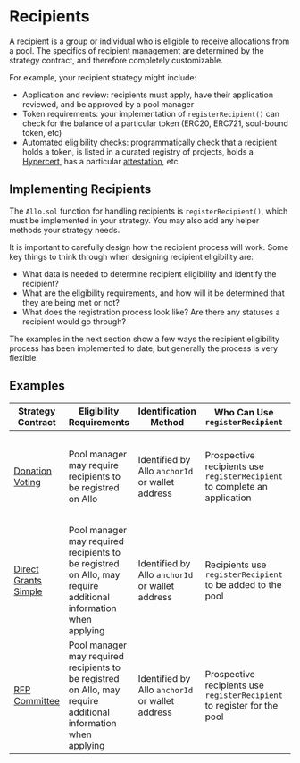 # Recipients

A recipient is a group or individual who is eligible to receive allocations
from a pool. The specifics of recipient management are determined by the 
strategy contract, and therefore completely customizable. 

For example, your recipient strategy might include:

* Application and review: recipients must apply, have their application
    reviewed, and be approved by a pool manager
* Token requirements: your implementation of `registerRecipient()` can check for
    the balance of a particular token (ERC20, ERC721, soul-bound token, etc)
* Automated eligibility checks: programmatically check that a recipient holds
    a token, is listed in a curated registry of projects, holds a [Hypercert](https://hypercerts.org/), has a particular [attestation](https://attest.sh/), etc.

## Implementing Recipients

The `Allo.sol` function for handling recipients is `registerRecipient()`, which must be
implemented in your strategy. You may also add any helper methods your strategy needs.

It is important to carefully design how the recipient process will work. Some
key things to think through when designing recipient eligibility are:

* What data is needed to determine recipient eligibility and identify
  the recipient?
* What are the eligibility requirements, and how will it be determined that 
  they are being met or not?
* What does the registration process look like? Are there any statuses a recipient would go through?

The examples in the next section show a few ways the recipient eligibility 
process has been implemented to date, but generally the process is very flexible.

## Examples

| Strategy Contract | Eligibility Requirements | Identification Method | Who Can Use `registerRecipient` | Registration Process 
| --- | --- | --- | --- | ---|
| [Donation Voting](https://github.com/allo-protocol/allo-v2/tree/main/contracts/strategies/donation-voting) | Pool manager may require recipients to be registred on Allo | Identified by Allo `anchorId` or wallet address | Prospective recipients use `registerRecipient` to complete an application | Pool managers review eligible applications and manually add them to the pool |
| [Direct Grants Simple](https://github.com/allo-protocol/allo-v2/tree/main/contracts/strategies/direct-grants-simple) | Pool manager may required recipients to be registred on Allo, may require additional information when applying | Identified by Allo `anchorId` or wallet address  | Recipients use `registerRecipient` to be added to the pool | All eligible registrations are automatically added to the pool |
| [RFP Committee](https://github.com/allo-protocol/allo-v2/tree/main/contracts/strategies/rfp-committee) | Pool manager may required recipients to be registred on Allo, may require additional information when applying | Identified by Allo `anchorId` or wallet address | Prospective recipients use `registerRecipient` to register for the pool | All eligible registrations are automatically added to the pool |
